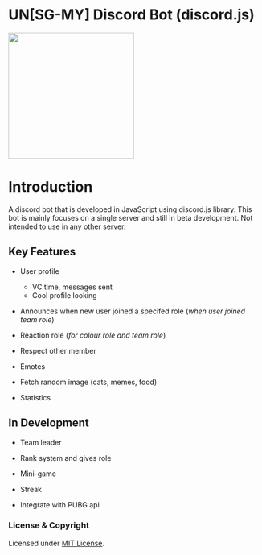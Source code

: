 # UN[SG-MY] Discord Bot (discord.js)

<img src="https://user-images.githubusercontent.com/50593529/60682921-c5757300-9ec7-11e9-9e75-a931cfcfb761.png" width="250">

# **Introduction**

A discord bot that is developed in JavaScript using discord.js library. This bot is mainly focuses on a single server and still in beta development. Not intended to use in any other server.

## Key Features  

* User profile
  * VC time, messages sent
  * Cool profile looking

* Announces when new user joined a specifed role (*when user joined team role*)


* Reaction role (*for colour role and team role*)

* Respect other member

* Emotes

* Fetch random image (cats, memes, food)

* Statistics


## In Development

* Team leader

* Rank system and gives role 

* Mini-game

* Streak

* Integrate with PUBG api

### License & Copyright

Licensed under [MIT License](LICENSE).


